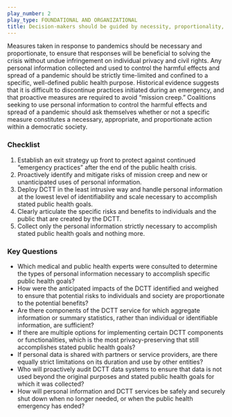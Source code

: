 ```yaml
---
play_number: 2
play_type: FOUNDATIONAL AND ORGANIZATIONAL
title: Decision-makers should be guided by necessity, proportionality, and purpose limitations
---
```


Measures taken in response to pandemics should be necessary and proportionate, to ensure that responses will be beneficial to solving the crisis without undue infringement on individual privacy and civil rights. Any personal information collected and used to control the harmful effects and spread of a pandemic should be strictly time-limited and confined to a specific, well-defined public health purpose. Historical evidence suggests that it is difficult to discontinue practices initiated during an emergency, and that proactive measures are required to avoid “mission creep.” Coalitions seeking to use personal information to control the harmful effects and spread of a pandemic should ask themselves whether or not a specific measure constitutes a necessary, appropriate, and proportionate action within a democratic society.

### Checklist
1. Establish an exit strategy up front to protect against continued “emergency practices” after the end of the public health crisis.
2. Proactively identify and mitigate risks of mission creep and new or unanticipated uses of personal information.
3. Deploy DCTT in the least intrusive way and handle personal information at the lowest level of identifiability and scale necessary to accomplish stated public health goals.
4. Clearly articulate the specific risks and benefits to individuals and the public that are created by the DCTT.
5. Collect only the personal information strictly necessary to accomplish stated public health goals and nothing more.

### Key Questions
- Which medical and public health experts were consulted to determine the types of personal information necessary to accomplish specific public health goals?
- How were the anticipated impacts of the DCTT identified and weighed to ensure that potential risks to individuals and society are proportionate to the potential benefits? 
- Are there components of the DCTT service for which aggregate information or summary statistics, rather than individual or identifiable information, are sufficient? 
- If there are multiple options for implementing certain DCTT components or functionalities, which is the most privacy-preserving that still accomplishes stated public health goals?
- If personal data is shared with partners or service providers, are there equally strict limitations on its duration and use by other entities?
- Who will proactively audit DCTT data systems to ensure that data is not used beyond the original purposes and stated public health goals for which it was collected? 
- How will personal information and DCTT services be safely and securely shut down when no longer needed, or when the public health emergency has ended? 
